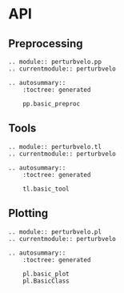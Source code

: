 # API

## Preprocessing

```{eval-rst}
.. module:: perturbvelo.pp
.. currentmodule:: perturbvelo

.. autosummary::
    :toctree: generated

    pp.basic_preproc
```

## Tools

```{eval-rst}
.. module:: perturbvelo.tl
.. currentmodule:: perturbvelo

.. autosummary::
    :toctree: generated

    tl.basic_tool
```

## Plotting

```{eval-rst}
.. module:: perturbvelo.pl
.. currentmodule:: perturbvelo

.. autosummary::
    :toctree: generated

    pl.basic_plot
    pl.BasicClass
```
